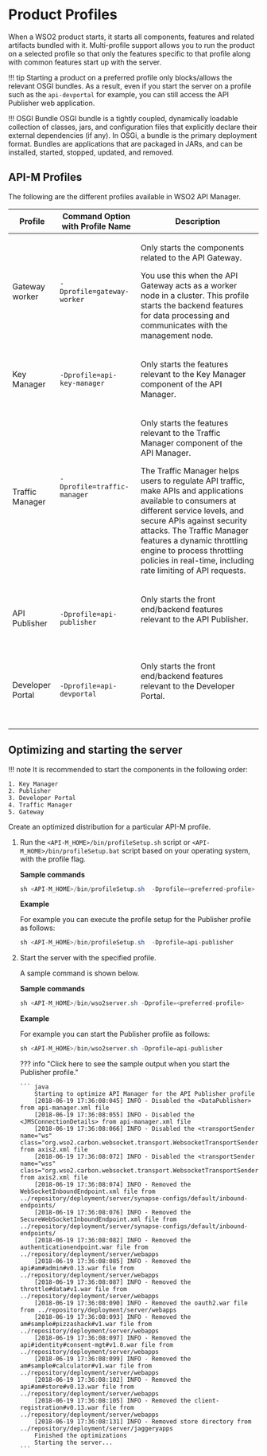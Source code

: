 # Product Profiles

When a WSO2 product starts, it starts all components, features and related artifacts bundled with it. Multi-profile support allows you to run the product on a selected profile so that only the features specific to that profile along with common features start up with the server.

!!! tip
    Starting a product on a preferred profile only blocks/allows the relevant OSGI bundles. As a result, even if you start the server on a profile such as the `api-devportal` for example, you can still access the API Publisher web application.

!!! OSGI Bundle
    OSGI bundle is a tightly coupled, dynamically loadable collection of classes, jars, and configuration files that explicitly declare their external dependencies (if any). In OSGi, a bundle is the primary deployment format. Bundles are applications that are packaged in JARs, and can be installed, started, stopped, updated, and removed.


## API-M Profiles

The following are the different profiles available in WSO2 API Manager.

<table>
<thead>
<tr class="header">
<th>Profile</th>
<th>Command Option with Profile Name</th>
<th>Description</th>
</tr>
</thead>
<tbody>
<tr class="odd">
<td>Gateway worker</td>
<td><pre><code>-Dprofile=gateway-worker   </code></pre></td>
<td><div class="content-wrapper">
<p>Only starts the components related to the API Gateway.</p>
<p>You use this when the API Gateway acts as a worker node in a cluster. This profile starts the backend features for data processing and communicates with the management node.</p>
</div></td>
</tr>
<tr class="even">
<td>Key Manager</td>
<td><pre><code>-Dprofile=api-key-manager</code></pre></td>
<td><div class="content-wrapper">
<p>Only starts the features relevant to the Key Manager component of the API Manager.</p>
</div></td>
</tr>
<tr class="odd">
<td>Traffic Manager</td>
<td><div class="content-wrapper">
<pre><code>-Dprofile=traffic-manager</code></pre>
<p><br />
</p>
</div></td>
<td><div class="content-wrapper">
<p>Only starts the features relevant to the Traffic Manager component of the API Manager.</p>
<p>The Traffic Manager helps users to regulate API traffic, make APIs and applications available to consumers at different service levels, and secure APIs against security attacks. The Traffic Manager features a dynamic throttling engine to process throttling policies in real-time, including rate limiting of API requests.</p>
</div></td>
</tr>
<tr class="even">
<td>API Publisher</td>
<td><pre><code>-Dprofile=api-publisher</code></pre></td>
<td><div class="content-wrapper">
<p>Only starts the front end/backend features relevant to the API Publisher.</p>
<p><br />
</p>
</div></td>
</tr>
<tr class="odd">
<td>Developer Portal</td>
<td><pre><code>-Dprofile=api-devportal</code></pre></td>
<td><div class="content-wrapper">
<p>Only starts the front end/backend features relevant to the Developer Portal.</p>
<p><br />
</p>
</div></td>
</tr>
</tbody>
</table>

## Optimizing and starting the server

!!! note
    It is recommended to start the components in the following order: 

    1. Key Manager
    2. Publisher
    3. Developer Portal
    4. Traffic Manager
    5. Gateway

Create an optimized distribution for a particular API-M profile.

1.  Run the `<API-M_HOME>/bin/profileSetup.sh` script or `<API-M_HOME>/bin/profileSetup.bat` script based on your operating system, with the profile flag.

    **Sample commands**
    ``` java
    sh <API-M_HOME>/bin/profileSetup.sh  -Dprofile=<preferred-profile>
    ```
    **Example**
    
    For example you can execute the profile setup for the Publisher profile as follows:

    ``` java
    sh <API-M_HOME>/bin/profileSetup.sh  -Dprofile=api-publisher
    ```

2.  Start the server with the specified profile. 

     A sample command is shown below.

    **Sample commands**
    ``` java
    sh <API-M_HOME>/bin/wso2server.sh -Dprofile=<preferred-profile>
    ```
    **Example**
    
    For example you can start the Publisher profile as follows:

    ``` java
    sh <API-M_HOME>/bin/wso2server.sh -Dprofile=api-publisher
    ```

    ??? info "Click here to see the sample output when you start the Publisher profile."

        ``` java
            Starting to optimize API Manager for the API Publisher profile
            [2018-06-19 17:36:08:045] INFO - Disabled the <DataPublisher> from api-manager.xml file
            [2018-06-19 17:36:08:055] INFO - Disabled the <JMSConnectionDetails> from api-manager.xml file
            [2018-06-19 17:36:08:066] INFO - Disabled the <transportSender name="ws" class="org.wso2.carbon.websocket.transport.WebsocketTransportSender"> from axis2.xml file
            [2018-06-19 17:36:08:072] INFO - Disabled the <transportSender name="wss" class="org.wso2.carbon.websocket.transport.WebsocketTransportSender"> from axis2.xml file
            [2018-06-19 17:36:08:074] INFO - Removed the WebSocketInboundEndpoint.xml file from ../repository/deployment/server/synapse-configs/default/inbound-endpoints/
            [2018-06-19 17:36:08:076] INFO - Removed the SecureWebSocketInboundEndpoint.xml file from ../repository/deployment/server/synapse-configs/default/inbound-endpoints/
            [2018-06-19 17:36:08:082] INFO - Removed the authenticationendpoint.war file from ../repository/deployment/server/webapps
            [2018-06-19 17:36:08:085] INFO - Removed the api#am#admin#v0.13.war file from ../repository/deployment/server/webapps
            [2018-06-19 17:36:08:087] INFO - Removed the throttle#data#v1.war file from ../repository/deployment/server/webapps
            [2018-06-19 17:36:08:090] INFO - Removed the oauth2.war file from ../repository/deployment/server/webapps
            [2018-06-19 17:36:08:093] INFO - Removed the am#sample#pizzashack#v1.war file from ../repository/deployment/server/webapps
            [2018-06-19 17:36:08:097] INFO - Removed the api#identity#consent-mgt#v1.0.war file from ../repository/deployment/server/webapps
            [2018-06-19 17:36:08:099] INFO - Removed the am#sample#calculator#v1.war file from ../repository/deployment/server/webapps
            [2018-06-19 17:36:08:102] INFO - Removed the api#am#store#v0.13.war file from ../repository/deployment/server/webapps
            [2018-06-19 17:36:08:105] INFO - Removed the client-registration#v0.13.war file from ../repository/deployment/server/webapps
            [2018-06-19 17:36:08:131] INFO - Removed store directory from ../repository/deployment/server/jaggeryapps
            Finished the optimizations
            Starting the server...
        ```





